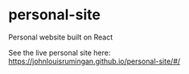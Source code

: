 # personal-site
Personal website built on React

See the live personal site here:
https://johnlouisrumingan.github.io/personal-site/#/
